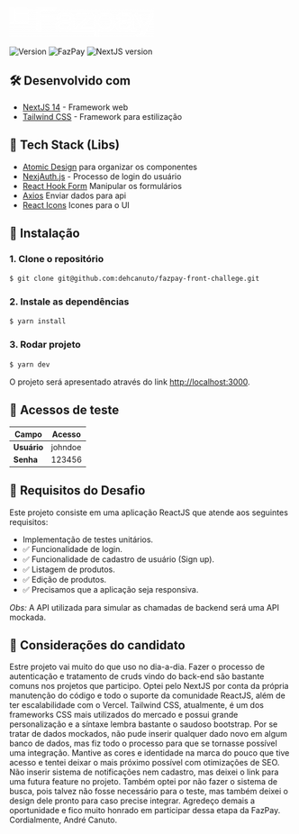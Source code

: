 ![FazPay](.github/fazpay-logo.png)

![Version](https://img.shields.io/badge/1.0.0-beta?label=version)
![FazPay](https://img.shields.io/badge/powered_by-FazPay-7513f3)
![NextJS version](https://img.shields.io/badge/NextJS-14.1.0-black?style=flat-square&logo=next.js&logoColor=white)

## 🛠️ Desenvolvido com

*  [NextJS 14](https://nextjs.org/docs) - Framework web
*  [Tailwind CSS](https://tailwindcss.com/docs) - Framework para estilização

## 👾 Tech Stack (Libs)

* [Atomic Design](https://atomicdesign.bradfrost.com/table-of-contents/) para organizar os componentes
* [NexjAuth.js](https://next-auth.js.org/) - Processo de login do usuário
* [React Hook Form](https://react-hook-form.com/) Manipular os formulários
* [Axios](https://axios-http.com/) Enviar dados para api
* [React Icons](https://react-icons.github.io/react-icons/) Icones para o UI

## 🚀 Instalação

### 1. Clone o repositório

```bash
$ git clone git@github.com:dehcanuto/fazpay-front-challege.git
```

### 2. Instale as dependências

```bash
$ yarn install
```

### 3. Rodar projeto

```bash
$ yarn dev
```

O projeto será apresentado através do link [http://localhost:3000](http://localhost:3000).

## 🔑 Acessos de teste

| Campo        | Acesso   |
| ------------ | -------- |
| **Usuário**  | johndoe  |
| **Senha**    | 123456   |

## 🎯 Requisitos do Desafio

Este projeto consiste em uma aplicação ReactJS que atende aos seguintes requisitos:

- Implementação de testes unitários.
- ✅ Funcionalidade de login.
- ✅ Funcionalidade de cadastro de usuário (Sign up).
- ✅ Listagem de produtos.
- ✅ Edição de produtos.
- ✅ Precisamos que a aplicação seja responsiva.

*Obs:* A API utilizada para simular as chamadas de backend será uma API mockada.

## 💬 Considerações do candidato

Estre projeto vai muito do que uso no dia-a-dia. Fazer o processo de autenticação e tratamento de cruds vindo do back-end são bastante comuns nos projetos que participo. Optei pelo NextJS por conta da própria manutenção do código e todo o suporte da comunidade ReactJS, além de ter escalabilidade com o Vercel. Tailwind CSS, atualmente, é um dos frameworks CSS mais utilizados do mercado e possui grande personalização e a síntaxe lembra bastante o saudoso bootstrap. Por se tratar de dados mockados, não pude inserir qualquer dado novo em algum banco de dados, mas fiz todo o processo para que se tornasse possível uma integração. Mantive as cores e identidade na marca do pouco que tive acesso e tentei deixar o mais próximo possível com otimizações de SEO. Não inserir sistema de notificações nem cadastro, mas deixei o link para uma futura feature no projeto. Também optei por não fazer o sistema de busca, pois talvez não fosse necessário para o teste, mas também deixei o design dele pronto para caso precise integrar. Agredeço demais a oportunidade e fico muito honrado em participar dessa etapa da FazPay. Cordialmente, André Canuto.